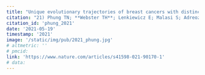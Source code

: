 ```yaml
---
title: "Unique evolutionary trajectories of breast cancers with distinct genomic and spatial heterogeneity."
citation: "21) Phung TN; **Webster TH**; Lenkiewicz E; Malasi S; Adreozzi M; McCullough AE; Anderson KS; Pockaj BA; Wilson MA; Barrett MT. 2021. Unique evolutionary trajectories of breast cancers with distinct genomic and spatial heterogeneity. *Scientific Reports* 11: 10571."
citation_id: 'phung_2021'
date: '2021-05-19'
timestamp: '2021'
image: '/static/img/pub/2021_phung.jpg'
# altmetric: ''
# pmcid:
link: 'https://www.nature.com/articles/s41598-021-90170-1'
# data:
---
```

